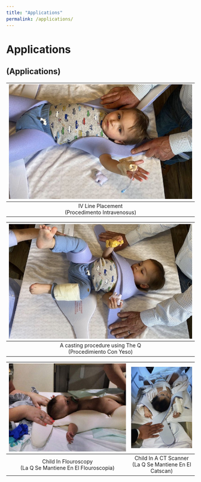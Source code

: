 ```yaml
---
title: "Applications"
permalink: /applications/
---
```


# Applications
## (Applications)

| ![An IV line - Pediatric Position Holder](/images/IV-line.jpeg) | 
|:--:| 
| IV Line Placement<br>(Procedimento Intravenosus) |

| ![Casting Procedure - Pediatric Position Holder](/images/cast.jpeg) | 
|:--:| 
| A casting procedure using The Q<br>(Procedimiento Con Yeso) |

| ![Pediatric Position Holder & Immobilizer](/images/IMG_1977-min_832x.jpg) | ![Pediatric Position Holder & Immobilizer](/images/IMG_2059-min_400x.png) |
|:--:|:--:|
| Child In Flouroscopy<br>(La Q Se Mantiene En El Flouroscopia) | Child In A CT Scanner<br>(La Q Se Mantiene En El Catscan) |
